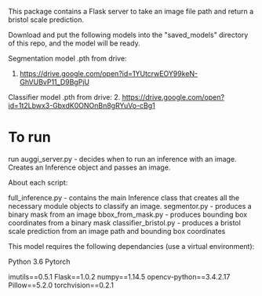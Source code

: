 This package contains a Flask server to take an image file path and return a bristol scale prediction.


Download and put the following models into the "saved_models" directory of this repo, and the model will be ready.

Segmentation model .pth from drive:
1. https://drive.google.com/open?id=1YUtcrwEOY99keN-GhVUBvP11_D9BgPjU

Classifier model .pth from drive:
2. https://drive.google.com/open?id=1t2Lbwx3-GbxdK0ONOnBn8gRYuVo-cBg1


# To run
run auggi_server.py - decides when to run an inference with an image.  Creates an Inference object and passes an image.


About each script:

full_inference.py - contains the main Inference class that creates all the necessary module objects to classify an image.
segmentor.py - produces a binary mask from an image
bbox_from_mask.py - produces bounding box coordinates from a binary mask
classifier_bristol.py - produces a bristol scale prediction from an image path and bounding box coordinates


This model requires the following dependancies (use a virtual environment):

Python 3.6
Pytorch

imutils==0.5.1
Flask==1.0.2
numpy==1.14.5
opencv-python==3.4.2.17
Pillow==5.2.0
torchvision==0.2.1


